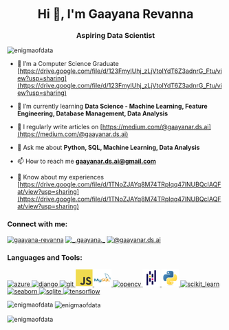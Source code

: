<h1 align="center">Hi 👋, I'm Gaayana Revanna</h1>
<h3 align="center">Aspiring Data Scientist</h3>

<p align="left"> <img src="https://komarev.com/ghpvc/?username=enigmaofdata&label=Profile%20views&color=0e75b6&style=flat" alt="enigmaofdata" /> </p>

- 🔭 I’m a Computer Science Graduate [https://drive.google.com/file/d/123FmyIUhj_zLjVtolYdT6Z3adnrG_Ftu/view?usp=sharing](https://drive.google.com/file/d/123FmyIUhj_zLjVtolYdT6Z3adnrG_Ftu/view?usp=sharing)

- 🌱 I’m currently learning **Data Science - Machine Learning, Feature Engineering, Database Management, Data Analysis**

- 📝 I regularly write articles on [https://medium.com/@gaayanar.ds.ai](https://medium.com/@gaayanar.ds.ai)

- 💬 Ask me about **Python, SQL, Machine Learning, Data Analysis**

- 📫 How to reach me **gaayanar.ds.ai@gmail.com**

- 📄 Know about my experiences [https://drive.google.com/file/d/1TNoZJAYq8M74TRpIqq47lNUBQcIAQFat/view?usp=sharing](https://drive.google.com/file/d/1TNoZJAYq8M74TRpIqq47lNUBQcIAQFat/view?usp=sharing)

<h3 align="left">Connect with me:</h3>
<p align="left">
<a href="https://linkedin.com/in/gaayana-revanna" target="blank"><img align="center" src="https://raw.githubusercontent.com/rahuldkjain/github-profile-readme-generator/master/src/images/icons/Social/linked-in-alt.svg" alt="gaayana-revanna" height="30" width="40" /></a>
<a href="https://instagram.com/_.gaayana._" target="blank"><img align="center" src="https://raw.githubusercontent.com/rahuldkjain/github-profile-readme-generator/master/src/images/icons/Social/instagram.svg" alt="_.gaayana._" height="30" width="40" /></a>
<a href="https://medium.com/@gaayanar.ds.ai" target="blank"><img align="center" src="https://raw.githubusercontent.com/rahuldkjain/github-profile-readme-generator/master/src/images/icons/Social/medium.svg" alt="@gaayanar.ds.ai" height="30" width="40" /></a>
</p>

<h3 align="left">Languages and Tools:</h3>
<p align="left"> <a href="https://azure.microsoft.com/en-in/" target="_blank" rel="noreferrer"> <img src="https://www.vectorlogo.zone/logos/microsoft_azure/microsoft_azure-icon.svg" alt="azure" width="40" height="40"/> </a> <a href="https://www.djangoproject.com/" target="_blank" rel="noreferrer"> <img src="https://cdn.worldvectorlogo.com/logos/django.svg" alt="django" width="40" height="40"/> </a> <a href="https://git-scm.com/" target="_blank" rel="noreferrer"> <img src="https://www.vectorlogo.zone/logos/git-scm/git-scm-icon.svg" alt="git" width="40" height="40"/> </a> <a href="https://developer.mozilla.org/en-US/docs/Web/JavaScript" target="_blank" rel="noreferrer"> <img src="https://raw.githubusercontent.com/devicons/devicon/master/icons/javascript/javascript-original.svg" alt="javascript" width="40" height="40"/> </a> <a href="https://www.mysql.com/" target="_blank" rel="noreferrer"> <img src="https://raw.githubusercontent.com/devicons/devicon/master/icons/mysql/mysql-original-wordmark.svg" alt="mysql" width="40" height="40"/> </a> <a href="https://opencv.org/" target="_blank" rel="noreferrer"> <img src="https://www.vectorlogo.zone/logos/opencv/opencv-icon.svg" alt="opencv" width="40" height="40"/> </a> <a href="https://pandas.pydata.org/" target="_blank" rel="noreferrer"> <img src="https://raw.githubusercontent.com/devicons/devicon/2ae2a900d2f041da66e950e4d48052658d850630/icons/pandas/pandas-original.svg" alt="pandas" width="40" height="40"/> </a> <a href="https://www.python.org" target="_blank" rel="noreferrer"> <img src="https://raw.githubusercontent.com/devicons/devicon/master/icons/python/python-original.svg" alt="python" width="40" height="40"/> </a> <a href="https://scikit-learn.org/" target="_blank" rel="noreferrer"> <img src="https://upload.wikimedia.org/wikipedia/commons/0/05/Scikit_learn_logo_small.svg" alt="scikit_learn" width="40" height="40"/> </a> <a href="https://seaborn.pydata.org/" target="_blank" rel="noreferrer"> <img src="https://seaborn.pydata.org/_images/logo-mark-lightbg.svg" alt="seaborn" width="40" height="40"/> </a> <a href="https://www.sqlite.org/" target="_blank" rel="noreferrer"> <img src="https://www.vectorlogo.zone/logos/sqlite/sqlite-icon.svg" alt="sqlite" width="40" height="40"/> </a> <a href="https://www.tensorflow.org" target="_blank" rel="noreferrer"> <img src="https://www.vectorlogo.zone/logos/tensorflow/tensorflow-icon.svg" alt="tensorflow" width="40" height="40"/> </a> </p>

<p><img align="left" src="https://github-readme-stats.vercel.app/api/top-langs?username=enigmaofdata&show_icons=true&locale=en&layout=compact" alt="enigmaofdata" /></p>

<p>&nbsp;<img align="center" src="https://github-readme-stats.vercel.app/api?username=enigmaofdata&show_icons=true&locale=en" alt="enigmaofdata" /></p>

<p><img align="center" src="https://github-readme-streak-stats.herokuapp.com/?user=enigmaofdata&" alt="enigmaofdata" /></p>
